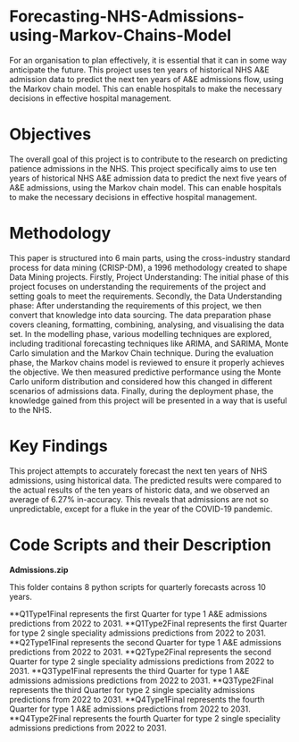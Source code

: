 # Forecasting-NHS-Admissions-using-Markov-Chains-Model
For an organisation to plan effectively, it is essential that it can in some way anticipate the future. This project uses ten years of historical NHS A&amp;E admission data to predict the next ten years of A&amp;E admissions flow, using the Markov chain model. This can enable hospitals to make the necessary decisions in effective hospital management.

# Objectives
The overall goal of this project is to contribute to the research on predicting patience admissions in the NHS.
This project specifically aims to use ten years of historical NHS A&E admission data to predict the next five years of A&E admissions, using the Markov chain model. 
This can enable hospitals to make the necessary decisions in effective hospital management. 

# Methodology
This paper is structured into 6 main parts, using the cross-industry standard process for data mining (CRISP-DM), a 1996 methodology created to shape Data Mining projects.
Firstly, Project Understanding: The initial phase of this project focuses on understanding the requirements of the project and setting goals to meet the requirements. Secondly, the Data Understanding phase: After understanding the requirements of this project, we then convert that knowledge into data sourcing.
The data preparation phase covers cleaning, formatting, combining, analysing, and visualising the data set. 
In the modelling phase, various modelling techniques are explored, including traditional forecasting techniques like ARIMA, and SARIMA, Monte Carlo simulation and  the Markov Chain technique. 
During the evaluation phase, the Markov chains model is reviewed to ensure it properly achieves the objective. We then measured predictive performance using the Monte Carlo uniform distribution and considered how this changed in different scenarios of admissions data. 
Finally, during the deployment phase, the knowledge gained from this project will be presented in a way that is useful to the NHS.

# Key Findings
This project attempts to accurately forecast the next ten years of NHS admissions, using historical data. The predicted results were compared to the actual results of the ten years of historic data, and we observed an average of 6.27% in-accuracy. This reveals that admissions are not so unpredictable, except for a fluke in the year of the COVID-19 pandemic.



# Code Scripts and their Description

**Admissions.zip** 

This folder contains 8 python scripts for quarterly forecasts across 10 years. 

**Q1Type1Final represents the first Quarter for type 1 A&E admissions predictions from 2022 to 2031. 
**Q1Type2Final represents the first Quarter for type 2 single speciality admissions predictions from 2022 to 2031. 
**Q2Type1Final represents the second Quarter for type 1 A&E admissions predictions from 2022 to 2031. 
**Q2Type2Final represents the second Quarter for type 2 single speciality admissions predictions from 2022 to 2031. 
**Q3Type1Final represents the third Quarter for type 1 A&E admissions admissions predictions from 2022 to 2031. 
**Q3Type2Final represents the third Quarter for type 2 single speciality admissions predictions from 2022 to 2031.
**Q4Type1Final represents the fourth Quarter for type 1 A&E admissions predictions from 2022 to 2031.
**Q4Type2Final represents the fourth Quarter for type 2 single speciality admissions predictions from 2022 to 2031.



